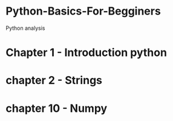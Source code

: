 # Python-Basics-For-Begginers
Python analysis
# Chapter 1 - Introduction python
# chapter 2 - Strings
# chapter 10 - Numpy
